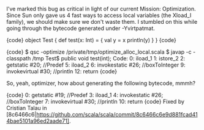 I've marked this bug as critical in light of our current Mission: Optimization. Since Sun only gave us 4 fast ways to access local variables (the Xload_I family), we should make sure we don't waste them. I stumbled on this while going through the bytecode generated under -Yvirtpatmat.

{code}
object Test {
  def test(x: Int) = {
    val y = x
    println(y)
  }
}
{code}

{code}
$ qsc -optimize /private/tmp/optimize_alloc_local.scala 
$ javap -c -classpath /tmp Test\$
<snip>
public void test(int);
  Code:
   0:	iload_1
   1:	istore_2
   2:	getstatic	#20; //Predef
   5:	iload_2
   6:	invokestatic	#26; //boxToInteger
   9:	invokevirtual	#30; //println
   12:	return
{code}

So, yeah, optimizer, how about generating the following bytecode, mmmh?

{code}
   0:	getstatic	#19; //Predef
   3:	iload_1
   4:	invokestatic	#26; //boxToInteger
   7:	invokevirtual	#30; //println
   10:	return
{code}
Fixed by Cristian Talau in [8c6466c6|https://github.com/scala/scala/commit/8c6466c6e9d881fcad414bae5101a96ed2aade71].
